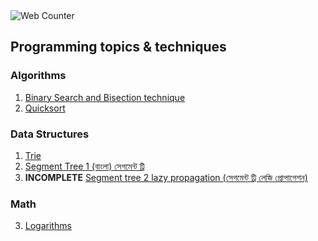 <img src="https://smallseotools.com/counterDisplay?code=dfbffd319409cb464386cda49668b530&style=0013&pad=5&type=page&initCount=1"  title="Web Counter" Alt="Web Counter" border="0">

## Programming topics & techniques

### Algorithms
1. [Binary Search and Bisection technique](posts/algo/binary_search.md)
2. [Quicksort](posts/algo/quicksort.md)

### Data Structures
1. [Trie](posts/ds/trie.md)
2. [Segment Tree 1 (বাংলা) সেগমেন্ট ট্রি](posts/ds/segment-tree.md)
3. **INCOMPLETE** [Segment tree 2 lazy propagation (সেগমেন্ট ট্রি লেজি প্রোপাগেশন)](posts/ds/segment-tree-lazy-propagation.md)

### Math
3. [Logarithms](posts/math/logarithms.md)
